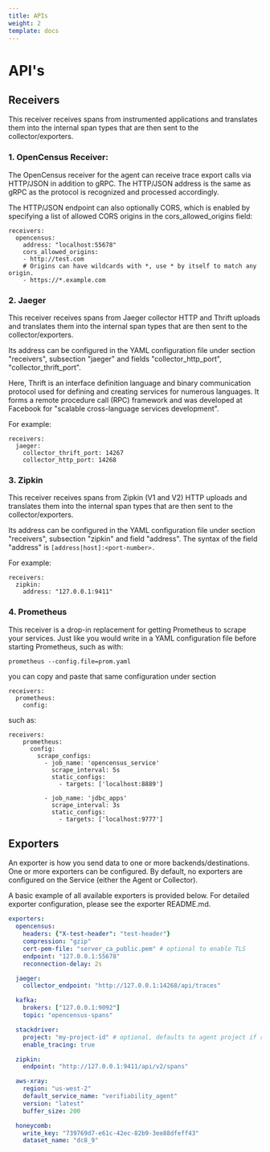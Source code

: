 ```yaml
---
title: APIs
weight: 2
template: docs
---
```


# API's 

## Receivers

This receiver receives spans from instrumented applications and translates them into the internal span types that are then sent to the collector/exporters.

### 1. OpenCensus Receiver:
The OpenCensus receiver for the agent can receive trace export calls via HTTP/JSON in addition to gRPC. The HTTP/JSON address is the same as gRPC as the protocol is recognized and processed accordingly.

The HTTP/JSON endpoint can also optionally CORS, which is enabled by specifying a list of allowed CORS origins in the cors_allowed_origins field:
```
receivers:
  opencensus:
    address: "localhost:55678"
    cors_allowed_origins:
    - http://test.com
    # Origins can have wildcards with *, use * by itself to match any origin.
    - https://*.example.com  
```

### 2. Jaeger
This receiver receives spans from Jaeger collector HTTP and Thrift uploads and translates them into the internal span types that are then sent to the collector/exporters.

Its address can be configured in the YAML configuration file under section "receivers", subsection "jaeger" and fields "collector_http_port", "collector_thrift_port".

Here, Thrift is an interface definition language and binary communication protocol used for defining and creating services for numerous languages. It forms a remote procedure call (RPC) framework and was developed at Facebook for "scalable cross-language services development".

For example:
```
receivers:
  jaeger:
    collector_thrift_port: 14267
    collector_http_port: 14268
```

### 3. Zipkin
This receiver receives spans from Zipkin (V1 and V2) HTTP uploads and translates them into the internal span types that are then sent to the collector/exporters.

Its address can be configured in the YAML configuration file under section "receivers", subsection "zipkin" and field "address". The syntax of the field "address" is `[address|host]:<port-number>.`

For example:
```
receivers:
  zipkin:
    address: "127.0.0.1:9411"
```

### 4. Prometheus
This receiver is a drop-in replacement for getting Prometheus to scrape your services. Just like you would write in a YAML configuration file before starting Prometheus, such as with:
```
prometheus --config.file=prom.yaml
```
you can copy and paste that same configuration under section
```
receivers:
  prometheus:
    config:
```
such as:
```
receivers:
    prometheus:
      config:
        scrape_configs:
          - job_name: 'opencensus_service'
            scrape_interval: 5s
            static_configs:
              - targets: ['localhost:8889']

          - job_name: 'jdbc_apps'
            scrape_interval: 3s
            static_configs:
              - targets: ['localhost:9777']
```

## Exporters
An exporter is how you send data to one or more backends/destinations. One or more exporters can be configured. By default, no exporters are configured on the Service (either the Agent or Collector).

A basic example of all available exporters is provided below. For detailed exporter configuration, please see the exporter README.md.
```yaml
exporters:
  opencensus:
    headers: {"X-test-header": "test-header"}
    compression: "gzip"
    cert-pem-file: "server_ca_public.pem" # optional to enable TLS
    endpoint: "127.0.0.1:55678"
    reconnection-delay: 2s

  jaeger:
    collector_endpoint: "http://127.0.0.1:14268/api/traces"

  kafka:
    brokers: ["127.0.0.1:9092"]
    topic: "opencensus-spans"

  stackdriver:
    project: "my-project-id" # optional, defaults to agent project if run on GCP
    enable_tracing: true

  zipkin:
    endpoint: "http://127.0.0.1:9411/api/v2/spans"

  aws-xray:
    region: "us-west-2"
    default_service_name: "verifiability_agent"
    version: "latest"
    buffer_size: 200

  honeycomb:
    write_key: "739769d7-e61c-42ec-82b9-3ee88dfeff43"
    dataset_name: "dc8_9"
```